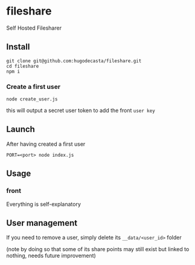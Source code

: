 # fileshare
Self Hosted Filesharer

## Install

```shell
git clone git@github.com:hugodecasta/fileshare.git
cd fileshare
npm i
```

### Create a first user
```shell
node create_user.js
```

this will output a secret user token to add the front `user key`

## Launch

After having created a first user

```shell
PORT=<port> node index.js
```

## Usage

### front

Everything is self-explanatory 

## User management

If you need to remove a user, simply delete its `__data/<user_id>` folder

(note by doing so that some of its share points may still exist but linked to nothing, needs future improvement)